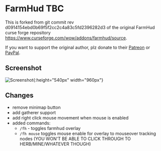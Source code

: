# FarmHud TBC

This is forked from git commit rev d0914154ebd0b69f5f2cc2c4a83c5fd2396282d3 of the original  FarmHud curse forge repository https://www.curseforge.com/wow/addons/farmhud/source.

If you want to support the original author, plz donate to their [Patreon](https://www.patreon.com/bePatron?u=12558524) or [PayPal](https://www.curseforge.com/linkout?remoteUrl=https://www.paypal.com/cgi-bin/webscr?return=https://www.curseforge.com/members/hizuro/projects&cancel_return=https://www.curseforge.com/members/hizuro/projects&item_name=Hizuros+AddOns+on+curseforge&cn=Add+special+instructions+to+the+addon+author()&business=paypal@hizuro.de&bn=PP-DonationsBF:btn_donateCC_LG.gif:NonHosted&lc=US&cmd=_donations&rm=1&no_shipping=1&currency_code=EUR).

## Screenshot

![Screenshot](../readme-media/screenshot/sample.jpg){:height="540px" width="960px"}

## Changes

- remove minimap button
- add gatherer support
- add right click mouse movement when mouse is enabled
- added commands:
    - `/fh` - toggles farmhud overlay
    - `/fh mouse` toggles mouse enable for overlay to mouseover tracking nodes (YOU WON'T BE ABLE TO CLICK THROUGH TO HERB/MINE/WHATEVER THOUGH)